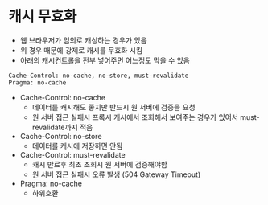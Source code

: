 # 캐시 무효화

- 웹 브라우저가 임의로 캐싱하는 경우가 있음
- 위 경우 때문에 강제로 캐시를 무효화 시킴
- 아래의 캐시컨트롤을 전부 넣어주면 어느정도 막을 수 있음
```
Cache-Control: no-cache, no-store, must-revalidate
Pragma: no-cache
```
- Cache-Control: no-cache
  - 데이터를 캐시해도 좋지만 반드시 원 서버에 검증을 요청
  - 원 서버 접근 실패시 프록시 캐시에서 조회해서 보여주는 경우가 있어서 must-revalidate까지 적음
- Cache-Control: no-store
  - 데이터를 캐시에 저장하면 안됨
- Cache-Control: must-revalidate
  - 캐시 만료후 최초 조회시 원 서버에 검증해야함
  - 원 서버 접근 실패시 오류 발생 (504 Gateway Timeout)
- Pragma: no-cache
  - 하위호환

